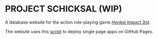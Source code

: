 # **PROJECT SCHICKSAL** (WIP)

A database website for the action role-playing game *[Honkai Impact 3rd](https://honkaiimpact3.hoyoverse.com/global/en-us/home)*.

The website uses this [script](https://github.com/rafgraph/spa-github-pages) to deploy single page apps on GitHub Pages. 